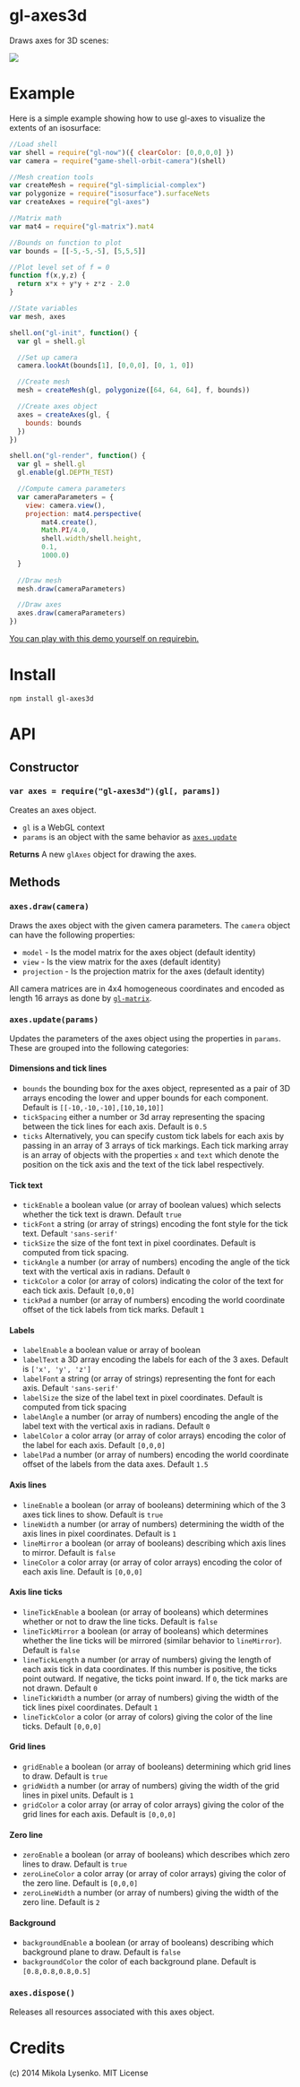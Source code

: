 gl-axes3d
=========
Draws axes for 3D scenes:

<img src=https://raw.github.com/gl-vis/gl-axes3d/master/example/axes.png>

# Example

Here is a simple example showing how to use gl-axes to visualize the extents of an isosurface:

```javascript
//Load shell
var shell = require("gl-now")({ clearColor: [0,0,0,0] })
var camera = require("game-shell-orbit-camera")(shell)

//Mesh creation tools
var createMesh = require("gl-simplicial-complex")
var polygonize = require("isosurface").surfaceNets
var createAxes = require("gl-axes")

//Matrix math
var mat4 = require("gl-matrix").mat4

//Bounds on function to plot
var bounds = [[-5,-5,-5], [5,5,5]]

//Plot level set of f = 0
function f(x,y,z) {
  return x*x + y*y + z*z - 2.0
}

//State variables
var mesh, axes

shell.on("gl-init", function() {
  var gl = shell.gl

  //Set up camera
  camera.lookAt(bounds[1], [0,0,0], [0, 1, 0])

  //Create mesh
  mesh = createMesh(gl, polygonize([64, 64, 64], f, bounds))

  //Create axes object
  axes = createAxes(gl, {
    bounds: bounds
  })
})

shell.on("gl-render", function() {
  var gl = shell.gl
  gl.enable(gl.DEPTH_TEST)

  //Compute camera parameters
  var cameraParameters = {
    view: camera.view(),
    projection: mat4.perspective(
        mat4.create(),
        Math.PI/4.0,
        shell.width/shell.height,
        0.1,
        1000.0)
  }
  
  //Draw mesh
  mesh.draw(cameraParameters)

  //Draw axes
  axes.draw(cameraParameters)
})
```

[You can play with this demo yourself on requirebin.](http://requirebin.com/?gist=86f14152c121f72c442d)

# Install

```
npm install gl-axes3d
```

# API

## Constructor

### `var axes = require("gl-axes3d")(gl[, params])`
Creates an axes object.

* `gl` is a WebGL context
* `params` is an object with the same behavior as [`axes.update`](#axesupdateparams)

**Returns** A new `glAxes` object for drawing the axes.

## Methods

### `axes.draw(camera)`
Draws the axes object with the given camera parameters.  The `camera` object can have the following properties:

* `model` - Is the model matrix for the axes object (default identity)
* `view` - Is the view matrix for the axes (default identity)
* `projection` - Is the projection matrix for the axes (default identity)

All camera matrices are in 4x4 homogeneous coordinates and encoded as length 16 arrays as done by [`gl-matrix`](https://github.com/toji/gl-matrix).

### `axes.update(params)`
Updates the parameters of the axes object using the properties in `params`. These are grouped into the following categories:

#### Dimensions and tick lines

* `bounds` the bounding box for the axes object, represented as a pair of 3D arrays encoding the lower and upper bounds for each component.  Default is `[[-10,-10,-10],[10,10,10]]`
* `tickSpacing` either a number or 3d array representing the spacing between the tick lines for each axis. Default is `0.5`
* `ticks` Alternatively, you can specify custom tick labels for each axis by passing in an array of 3 arrays of tick markings.  Each tick marking array is an array of objects with the properties `x` and `text` which denote the position on the tick axis and the text of the tick label respectively.

#### Tick text

* `tickEnable` a boolean value (or array of boolean values) which selects whether the tick text is drawn.  Default `true`
* `tickFont` a string (or array of strings) encoding the font style for the tick text.  Default `'sans-serif'`
* `tickSize` the size of the font text in pixel coordinates.  Default is computed from tick spacing.
* `tickAngle` a number (or array of numbers) encoding the angle of the tick text with the vertical axis in radians.  Default `0`
* `tickColor` a color (or array of colors) indicating the color of the text for each tick axis. Default `[0,0,0]`
* `tickPad` a number (or array of numbers) encoding the world coordinate offset of the tick labels from tick marks.  Default `1`

#### Labels

* `labelEnable` a boolean value or array of boolean
* `labelText` a 3D array encoding the labels for each of the 3 axes.  Default is `['x', 'y', 'z']`
* `labelFont` a string (or array of strings) representing the font for each axis.  Default `'sans-serif'`
* `labelSize` the size of the label text in pixel coordinates.  Default is computed from tick spacing
* `labelAngle` a number (or array of numbers) encoding the angle of the label text with the vertical axis in radians.  Default `0`
* `labelColor` a color array (or array of color arrays) encoding the color of the label for each axis.  Default `[0,0,0]`
* `labelPad` a number (or array of numbers) encoding the world coordinate offset of the labels from the data axes.  Default `1.5`

#### Axis lines

* `lineEnable` a boolean (or array of booleans) determining which of the 3 axes tick lines to show.  Default is `true`
* `lineWidth` a number (or array of numbers) determining the width of the axis lines in pixel coordinates.  Default is `1`
* `lineMirror` a boolean (or array of booleans) describing which axis lines to mirror.  Default is `false`
* `lineColor` a color array (or array of color arrays) encoding the color of each axis line.  Default is `[0,0,0]`

#### Axis line ticks

* `lineTickEnable` a boolean (or array of booleans) which determines whether or not to draw the line ticks.  Default is `false`
* `lineTickMirror` a boolean (or array of booleans) which determines whether the line ticks will be mirrored (similar behavior to `lineMirror`).  Default is `false`
* `lineTickLength` a number (or array of numbers) giving the length of each axis tick in data coordinates.  If this number is positive, the ticks point outward.  If negative, the ticks point inward.  If `0`, the tick marks are not drawn.  Default `0`
* `lineTickWidth` a number (or array of numbers) giving the width of the tick lines pixel coordinates. Default `1`
* `lineTickColor` a color (or array of colors) giving the color of the line ticks.  Default `[0,0,0]`

#### Grid lines

* `gridEnable` a boolean (or array of booleans) determining which grid lines to draw.  Default is `true`
* `gridWidth` a number (or array of numbers) giving the width of the grid lines in pixel units. Default is `1`
* `gridColor` a color array (or array of color arrays) giving the color of the grid lines for each axis.  Default is `[0,0,0]`

#### Zero line

* `zeroEnable` a boolean (or array of booleans) which describes which zero lines to draw.  Default is `true`
* `zeroLineColor` a color array (or array of color arrays) giving the color of the zero line.  Default is `[0,0,0]`
* `zeroLineWidth` a number (or array of numbers) giving the width of the zero line.  Default is `2`

#### Background

* `backgroundEnable` a boolean (or array of booleans) describing which background plane to draw.  Default is `false`
* `backgroundColor` the color of each background plane.  Default is `[0.8,0.8,0.8,0.5]`

### `axes.dispose()`
Releases all resources associated with this axes object.

# Credits
(c) 2014 Mikola Lysenko. MIT License
